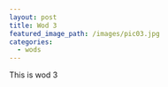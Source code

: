 ```yaml
---
layout: post
title: Wod 3
featured_image_path: /images/pic03.jpg
categories:
  - wods
---
```


This is wod 3
